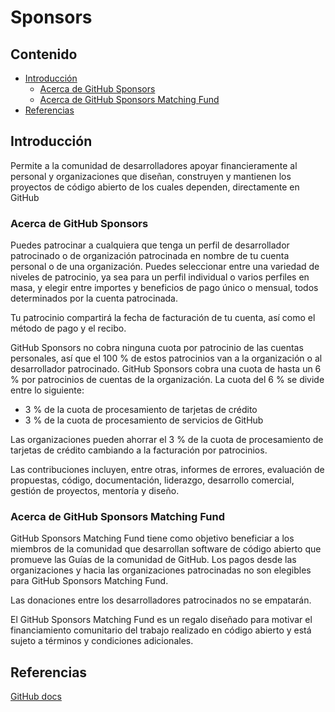# Sponsors

## Contenido

- [Introducción](#introducción)
  - [Acerca de GitHub Sponsors](#acerca-de-github-sponsors)
  - [Acerca de GitHub Sponsors Matching Fund](#acerca-de-github-sponsors-matching-fund)
- [Referencias](#referencias)

## Introducción

Permite a la comunidad de desarrolladores apoyar financieramente al personal y organizaciones que diseñan, construyen y mantienen los proyectos de código abierto de los cuales dependen, directamente en GitHub

### Acerca de GitHub Sponsors

Puedes patrocinar a cualquiera que tenga un perfil de desarrollador patrocinado o de organización patrocinada en nombre de tu cuenta personal o de una organización. Puedes seleccionar entre una variedad de niveles de patrocinio, ya sea para un perfil individual o varios perfiles en masa, y elegir entre importes y beneficios de pago único o mensual, todos determinados por la cuenta patrocinada.

Tu patrocinio compartirá la fecha de facturación de tu cuenta, así como el método de pago y el recibo.

GitHub Sponsors no cobra ninguna cuota por patrocinio de las cuentas personales, así que el 100 % de estos patrocinios van a la organización o al desarrollador patrocinado. GitHub Sponsors cobra una cuota de hasta un 6 % por patrocinios de cuentas de la organización. La cuota del 6 % se divide entre lo siguiente:

- 3 % de la cuota de procesamiento de tarjetas de crédito
- 3 % de la cuota de procesamiento de servicios de GitHub

Las organizaciones pueden ahorrar el 3 % de la cuota de procesamiento de tarjetas de crédito cambiando a la facturación por patrocinios.

Las contribuciones incluyen, entre otras, informes de errores, evaluación de propuestas, código, documentación, liderazgo, desarrollo comercial, gestión de proyectos, mentoría y diseño.

### Acerca de GitHub Sponsors Matching Fund

GitHub Sponsors Matching Fund tiene como objetivo beneficiar a los miembros de la comunidad  que desarrollan software de código abierto que promueve las Guías de la comunidad de GitHub. Los pagos desde las organizaciones y hacia las organizaciones patrocinadas no son elegibles para GitHub Sponsors Matching Fund.

Las donaciones entre los desarrolladores patrocinados no se empatarán.

El GitHub Sponsors Matching Fund es un regalo diseñado para motivar el financiamiento comunitario del trabajo realizado en código abierto y está sujeto a términos y condiciones adicionales.

## Referencias

[GitHub docs](https://docs.github.com/en/sponsors/getting-started-with-github-sponsors/about-github-sponsors)